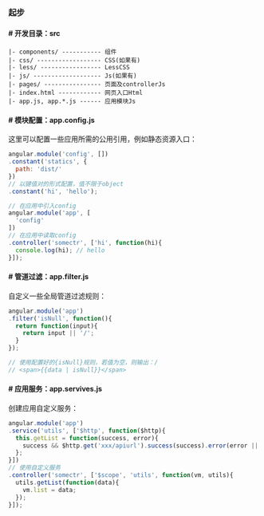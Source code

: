 ### 起步

#### # 开发目录：src

```text
|- components/ ----------- 组件
|- css/ ------------------ CSS(如果有)
|- less/ ----------------- LessCSS
|- js/ ------------------- Js(如果有)
|- pages/ ---------------- 页面及controllerJs
|- index.html ------------ 网页入口Html
|- app.js, app.*.js ------ 应用模块Js
```

#### # 模块配置：app.config.js

这里可以配置一些应用所需的公用引用，例如静态资源入口：

```javascript
angular.module('config', [])
.constant('statics', {
  path: 'dist/'
})
// 以键值对的形式配置，值不限于object
.constant('hi', 'hello');

// 在应用中引入config
angular.module('app', [
  'config'
])
// 在应用中读取config
.controller('somectr', ['hi', function(hi){
  console.log(hi); // hello
}]);
```

#### # 管道过滤：app.filter.js

自定义一些全局管道过滤规则：

```javascript
angular.module('app')
.filter('isNull', function(){
  return function(input){
    return input || '/';
  }
});

// 使用配置好的{isNull}规则，若值为空，则输出：/
// <span>{{data | isNull}}</span>
```

#### # 应用服务：app.servives.js

创建应用自定义服务：

```javascript
angular.module('app')
.service('utils', ['$http', function($http){
  this.getList = function(success, error){
    success && $http.get('xxx/apiurl').success(success).error(error || function(){ /* default error fn */ });
  };
}])
// 使用自定义服务
.controller('somectr', ['$scope', 'utils', function(vm, utils){
  utils.getList(function(data){
    vm.list = data;
  });
}]);
```